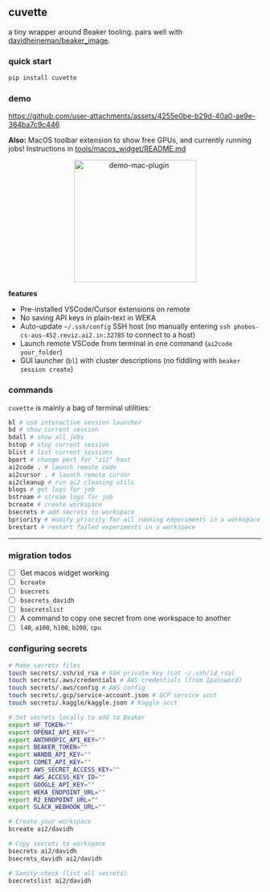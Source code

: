 ## cuvette

a tiny wrapper around Beaker tooling. pairs well with [davidheineman/beaker_image](https://github.com/davidheineman/beaker_image).

### quick start

```sh
pip install cuvette
```

### demo

https://github.com/user-attachments/assets/4255e0be-b29d-40a0-ae9e-364ba7c9c446

**Also:** MacOS toolbar extension to show free GPUs, and currently running jobs! Instructions in [tools/macos_widget/README.md](tools/macos_widget/README.md)

<p align="center">
<img width="243" alt="demo-mac-plugin" src="https://github.com/user-attachments/assets/d648a0bb-b787-45f8-b5ac-7542eeb4a654" />
</p>

**features**

- Pre-installed VSCode/Cursor extensions on remote
- No saving API keys in plain-text in WEKA
- Auto-update `~/.ssh/config` SSH host (no manually entering `ssh phobos-cs-aus-452.reviz.ai2.in:32785` to connect to a host)
- Launch remote VSCode from terminal in one command (`ai2code your_folder`)
- GUI launcher (`bl`) with cluster descriptions (no fiddling with `beaker session create`)

### commands

`cuvette` is mainly a bag of terminal utilities:

```sh
bl # use interactive session launcher
bd # show current session
bdall # show all jobs
bstop # stop current session
blist # list current sessions
bport # change port for "ai2" host
ai2code . # launch remote code
ai2cursor . # launch remote cursor
ai2cleanup # run ai2 cleaning utils
blogs # get logs for job
bstream # stream logs for job
bcreate # create workspace
bsecrets # add secrets to workspace
bpriority # modify priority for all running experiments in a workspace
brestart # restart failed experiments in a workspace
```

<hr>

### migration todos

- [ ] Get macos widget working
- [ ] `bcreate`
- [ ] `bsecrets`
- [ ] `bsecrets_davidh`
- [ ] `bsecretslist`
- [ ] A command to copy one secret from one workspace to another
- [ ] `l40`, `a100`, `h100`, `b200`, `cpu`

### configuring secrets

```sh
# Make secrets files
touch secrets/.ssh/id_rsa # SSH private key (cat ~/.ssh/id_rsa)
touch secrets/.aws/credentials # AWS credentials (from 1password)
touch secrets/.aws/config # AWS config
touch secrets/.gcp/service-account.json # GCP service acct
touch secrets/.kaggle/kaggle.json # Kaggle acct

# Set secrets locally to add to Beaker
export HF_TOKEN=""
export OPENAI_API_KEY=""
export ANTHROPIC_API_KEY=""
export BEAKER_TOKEN=""
export WANDB_API_KEY=""
export COMET_API_KEY=""
export AWS_SECRET_ACCESS_KEY=""
export AWS_ACCESS_KEY_ID=""
export GOOGLE_API_KEY=""
export WEKA_ENDPOINT_URL=""
export R2_ENDPOINT_URL=""
export SLACK_WEBHOOK_URL=""

# Create your workspace
bcreate ai2/davidh

# Copy secrets to workspace
bsecrets ai2/davidh
bsecrets_davidh ai2/davidh

# Sanity check (list all secrets)
bsecretslist ai2/davidh
```
